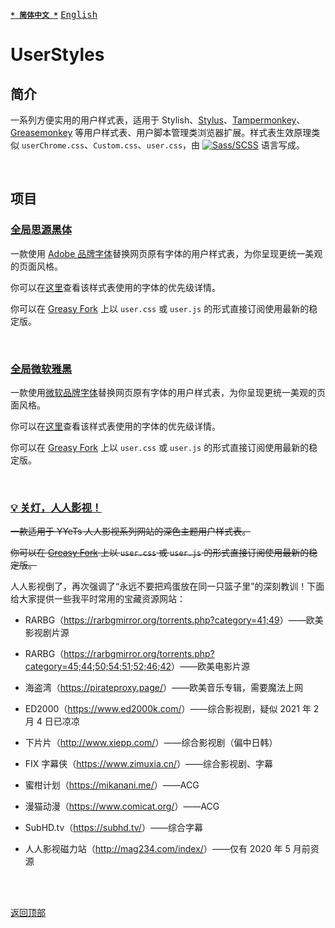 [<kbd>**`* 简体中文 *`**</kbd>](https://github.com/francis-zhao/userstyles#readme '读我')
[<kbd>English</kbd>](https://github.com/francis-zhao/userstyles/blob/master/README.en.md 'Readme')

# UserStyles

## 简介

一系列方便实用的用户样式表，适用于 Stylish、[Stylus](http://add0n.com/stylus.html 'Stylus')、[Tampermonkey](https://www.tampermonkey.net/ 'Tampermonkey')、[Greasemonkey](https://www.greasespot.net/ 'Greasemonkey') 等用户样式表、用户脚本管理类浏览器扩展。样式表生效原理类似 `userChrome.css`、`Custom.css`、`user.css`，由 [![Sass/SCSS](https://img.shields.io/github/languages/top/francis-zhao/userstyles?style=flat-square)](https://sass-lang.com/ 'Sass: Syntactically Awesome Style Sheets') 语言写成。

<br>

## 项目

### [全局思源黑体](https://github.com/francis-zhao/userstyles/blob/master/src/scss/global-font-adobe.user.scss)

一款使用 [Adobe 品牌字体](https://github.com/francis-zhao/userstyles/blob/master/docs/字体清单.md#adobe_fonts)替换网页原有字体的用户样式表，为你呈现更统一美观的页面风格。

你可以在[这里](https://github.com/francis-zhao/userstyles/blob/master/docs/字体栈优先级.md#adobe_fonts)查看该样式表使用的字体的优先级详情。

你可以在 [Greasy Fork](https://greasyfork.org/scripts/419362 'Greasy Fork') 上以 `user.css` 或 `user.js` 的形式直接订阅使用最新的稳定版。

<br>

### [全局微软雅黑](https://github.com/francis-zhao/userstyles/blob/master/src/scss/global-font-microsoft.user.scss)

一款使用[微软品牌字体](https://github.com/francis-zhao/userstyles/blob/master/docs/字体清单.md#msft_fonts)替换网页原有字体的用户样式表，为你呈现更统一美观的页面风格。

你可以在[这里](https://github.com/francis-zhao/userstyles/blob/master/docs/字体栈优先级.md#msft_fonts)查看该样式表使用的字体的优先级详情。

你可以在 [Greasy Fork](https://greasyfork.org/scripts/419363 'Greasy Fork') 上以 `user.css` 或 `user.js` 的形式直接订阅使用最新的稳定版。

<br>

### [💡 关灯，人人影视！](https://github.com/francis-zhao/userstyles/blob/master/src/scss/theme-yyets-dark.user.scss)

<del>一款适用于 YYeTs 人人影视系列网站的深色主题用户样式表。</del>

<del>你可以在 [Greasy Fork](https://greasyfork.org/scripts/419366 'Greasy Fork') 上以 `user.css` 或 `user.js` 的形式直接订阅使用最新的稳定版。</del>

人人影视倒了，再次强调了“永远不要把鸡蛋放在同一只篮子里”的深刻教训！下面给大家提供一些我平时常用的宝藏资源网站：

- RARBG（<a href="https://rarbgmirror.org/torrents.php?category=41;49" target="_blank">https://rarbgmirror.org/torrents.php?category=41;49</a>）——欧美影视剧片源

- RARBG（<a href="https://rarbgmirror.org/torrents.php?category=45;44;50;54;51;52;46;42" target="_blank">https://rarbgmirror.org/torrents.php?category=45;44;50;54;51;52;46;42</a>）——欧美电影片源

- 海盗湾（<a href="https://pirateproxy.page/" target="_blank">https://pirateproxy.page/</a>）——欧美音乐专辑，需要魔法上网

- ED2000（<a href="https://www.ed2000k.com/" target="_blank">https://www.ed2000k.com/</a>）——综合影视剧，疑似 2021 年 2 月 4 日已凉凉

- 下片片（<a href="http://www.xiepp.com/" target="_blank">http://www.xiepp.com/</a>）——综合影视剧（偏中日韩）

- FIX 字幕侠（<a href="https://www.zimuxia.cn/" target="_blank">https://www.zimuxia.cn/</a>）——综合影视剧、字幕

- 蜜柑计划（<a href="https://mikanani.me/" target="_blank">https://mikanani.me/</a>）——ACG

- 漫猫动漫（<a href="https://www.comicat.org/" target="_blank">https://www.comicat.org/</a>）——ACG

- SubHD.tv（<a href="https://subhd.tv/" target="_blank">https://subhd.tv/</a>）——综合字幕

- 人人影视磁力站（<a href="http://mag234.com/index/" target="_blank">http://mag234.com/index/</a>）——仅有 2020 年 5 月前资源

<br>
<br>

[<kbd>返回顶部</kbd>](# '返回顶部')
